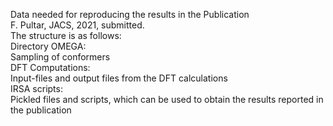 Data needed for reproducing the results in the Publication <br/>
F. Pultar, JACS, 2021, submitted.
<br/>
The structure is as follows:<br/>
Directory OMEGA:<br/>
  Sampling of conformers<br/>
DFT Computations:<br/>
  Input-files and output files from the DFT calculations<br/>
IRSA scripts:<br/>
  Pickled files and scripts, which can be used to obtain the results reported in the publication<br/>
